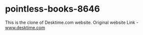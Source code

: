 # pointless-books-8646

This is the clone of Desktime.com website.
Original website Link - www.desktime.com
